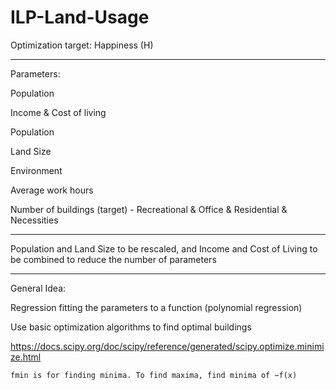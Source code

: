 # ILP-Land-Usage

Optimization target: Happiness (H)

---

Parameters:

Population

Income & Cost of living

Population

Land Size 

Environment

Average work hours

Number of buildings (target) - Recreational & Office & Residential & Necessities 

---

Population and Land Size to be rescaled, and Income and Cost of Living to be combined to reduce the number of parameters

---

General Idea:

Regression fitting the parameters to a function (polynomial regression)

Use basic optimization algorithms to find optimal buildings 

https://docs.scipy.org/doc/scipy/reference/generated/scipy.optimize.minimize.html
```
fmin is for finding minima. To find maxima, find minima of −f(x)
```
